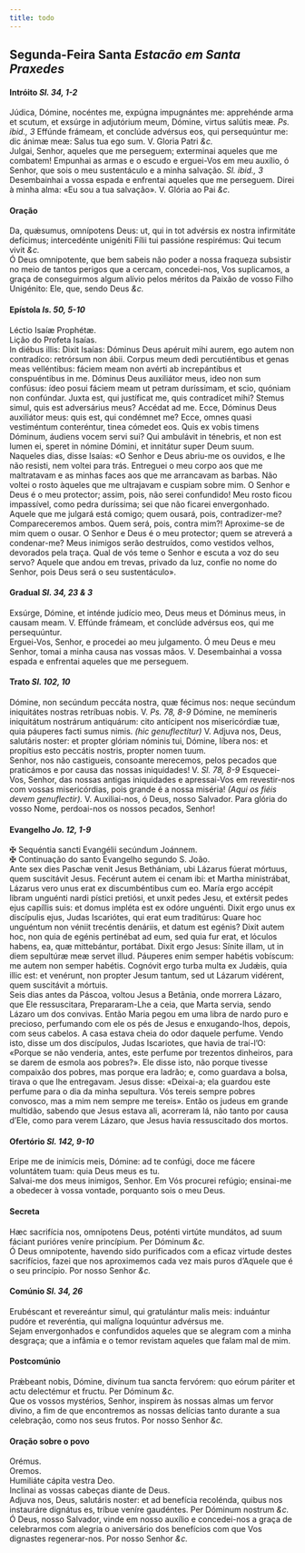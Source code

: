 ```yaml
---
title: todo
---
```

<h2 class="text-center">Segunda-Feira Santa <em>Estacão em Santa Praxedes</em></h2>

<h4 class="text-center">Intróito <em>Sl. 34, 1-2</em></h4>
<div class="container-fluid">
<div class="row">
<div class="dropcap text-justify">
Júdica, Dómine, nocéntes me, expúgna impugnántes me: apprehénde arma et scutum, et exsúrge in adjutórium meum, Dómine, virtus salútis meæ. <em>Ps. ibid., 3</em> Effúnde frámeam, et conclúde advérsus eos, qui persequúntur me: dic ánimæ meæ: Salus tua ego sum.
V. Gloria Patri <em>&c.</em>
</div>
<div class="dropcap text-justify">
Julgai, Senhor, aqueles que me perseguem; exterminai aqueles que me combatem! Empunhai as armas e o escudo e erguei-Vos em meu auxílio, ó Senhor, que sois o meu sustentáculo e a minha salvação. <em>Sl. ibid., 3</em> Desembainhai a vossa espada e enfrentai aqueles que me perseguem. Direi à minha alma: «Eu sou a tua salvação».
V. Glória ao Pai <em>&c.</em>
</div>
</div>
</div>

<h4 class="text-center">Oração</h4>
<div class="container-fluid">
<div class="row">
<div class="dropcap text-justify">
Da, quǽsumus, omnípotens Deus: ut, qui in tot advérsis ex nostra infirmitáte defícimus; intercedénte unigéniti Fílii tui passióne respirémus: Qui tecum vivit <em>&c.</em>
</div>
<div class="dropcap text-justify">
Ó Deus omnipotente, que bem sabeis não poder a nossa fraqueza subsistir no meio de tantos perigos que a cercam, concedei-nos, Vos suplicamos, a graça de conseguirmos algum alívio pelos méritos da Paixão de vosso Filho Unigénito: Ele, que, sendo Deus <em>&c.</em>
</div>
</div>
</div>

<h4 class="text-center">Epístola <em>Is. 50, 5-10</em></h4>
<div class="container-fluid">
<div class="row">
<div class="text-justify">
Léctio Isaíæ Prophétæ.
</div>
<div class="text-justify">
Lição do Profeta Isaías.
</div>
<div class="dropcap text-justify">
In diébus illis: Dixit Isaías: Dóminus Deus apéruit mihi aurem, ego autem non contradíco: retrórsum non ábii. Corpus meum dedi percutiéntibus et genas meas velléntibus: fáciem meam non avérti ab increpántibus et conspuéntibus in me. Dóminus Deus auxiliátor meus, ideo non sum confúsus: ídeo posui fáciem meam ut petram duríssimam, et scio, quóniam non confúndar. Juxta est, qui justíficat me, quis contradícet mihi? Stemus simul, quis est adversárius meus? Accédat ad me. Ecce, Dóminus Deus auxiliátor meus: quis est, qui condémnet me? Ecce, omnes quasi vestiméntum conteréntur, tinea cómedet eos. Quis ex vobis timens Dóminum, áudiens vocem servi sui? Qui ambulávit in ténebris, et non est lumen ei, speret in nómine Dómini, et innitátur super Deum suum.
</div>
<div class="dropcap text-justify">
Naqueles dias, disse Isaías: «O Senhor e Deus abriu-me os ouvidos, e lhe não resisti, nem voltei para trás. Entreguei o meu corpo aos que me maltratavam e as minhas faces aos que me arrancavam as barbas. Não voltei o rosto àqueles que me ultrajavam e cuspiam sobre mim. O Senhor e Deus é o meu protector; assim, pois, não serei confundido! Meu rosto ficou impassível, como pedra duríssima; sei que não ficarei envergonhado. Aquele que me julgará está comigo; quem ousará, pois, contradizer-me? Compareceremos ambos. Quem será, pois, contra mim?! Aproxime-se de mim quem o ousar. O Senhor e Deus é o meu protector; quem se atreverá a condenar-me? Meus inimigos serão destruídos, como vestidos velhos, devorados pela traça. Qual de vós teme o Senhor e escuta a voz do seu servo? Aquele que andou em trevas, privado da luz, confie no nome do Senhor, pois Deus será o seu sustentáculo».
</div>
</div>
</div>

<h4 class="text-center">Gradual <em>Sl. 34, 23 & 3</em></h4>
<div class="container-fluid">
<div class="row">
<div class="dropcap text-justify">
Exsúrge, Dómine, et inténde judício meo, Deus meus et Dóminus meus, in causam meam. V. Effúnde frámeam, et conclúde advérsus eos, qui me persequúntur.
</div>
<div class="dropcap text-justify">
Erguei-Vos, Senhor, e procedei ao meu julgamento. Ó meu Deus e meu Senhor, tomai a minha causa nas vossas mãos. V. Desembainhai a vossa espada e enfrentai aqueles que me perseguem.
</div>
</div>
</div>

<h4 class="text-center">Trato <em>Sl. 102, 10</em></h4>
<div class="container-fluid">
<div class="row">
<div class="dropcap text-justify">
Dómine, non secúndum peccáta nostra, quæ fécimus nos: neque secúndum iniquitátes nostras retríbuas nobis. V. <em>Ps. 78, 8-9</em> Dómine, ne memíneris iniquitátum nostrárum antiquárum: cito antícipent nos misericórdiæ tuæ, quia páuperes facti sumus nimis. <em>(hic genuflectitur)</em> V. Adjuva nos, Deus, salutáris noster: et propter glóriam nóminis tui, Dómine, líbera nos: et propítius esto peccátis nostris, propter nomen tuum.
</div>
<div class="dropcap text-justify">
Senhor, nos não castigueis, consoante merecemos, pelos pecados que praticámos e por causa das nossas iniquidades! V. <em>Sl. 78, 8-9</em> Esquecei-Vos, Senhor, das nossas antigas iniquidades e apressai-Vos em revestir-nos com vossas misericórdias, pois grande é a nossa miséria! <em>(Aqui os fiéis devem genuflectir).</em> V. Auxiliai-nos, ó Deus, nosso Salvador. Para glória do vosso Nome, perdoai-nos os nossos pecados, Senhor!
</div>
</div>
</div>

<h4 class="text-center">Evangelho <em>Jo. 12, 1-9</em></h4>
<div class="container-fluid">
<div class="row">
<div class="text-justify">
<span class="text-danger">&#10016;</span> Sequéntia sancti Evangélii secúndum Joánnem.
</div>
<div class="text-justify">
<span class="text-danger">&#10016;</span> Continuação do santo Evangelho segundo S. João.
</div>
<div class="dropcap text-justify">
Ante sex dies Paschæ venit Jesus Bethániam, ubi Lázarus fúerat mórtuus, quem suscitávit Jesus. Fecérunt autem ei cenam ibi: et Martha ministrábat, Lázarus vero unus erat ex discumbéntibus cum eo. María ergo accépit libram unguénti nardi pístici pretiósi, et unxit pedes Jesu, et extérsit pedes ejus capíllis suis: et domus impléta est ex odóre unguénti. Dixit ergo unus ex discípulis ejus, Judas Iscariótes, qui erat eum traditúrus: Quare hoc unguéntum non véniit trecéntis denáriis, et datum est egénis? Dixit autem hoc, non quia de egénis pertinébat ad eum, sed quia fur erat, et lóculos habens, ea, quæ mittebántur, portábat. Dixit ergo Jesus: Sínite illam, ut in diem sepultúræ meæ servet illud. Páuperes enim semper habétis vobíscum: me autem non semper habétis. Cognóvit ergo turba multa ex Judǽis, quia illic est: et venérunt, non propter Jesum tantum, sed ut Lázarum vidérent, quem suscitávit a mórtuis.
</div>
<div class="dropcap text-justify">
Seis dias antes da Páscoa, voltou Jesus a Betânia, onde morrera Lázaro, que Ele ressuscitara, Prepararam-Lhe a ceia, que Marta servia, sendo Lázaro um dos convivas. Então Maria pegou em uma libra de nardo puro e precioso, perfumando com ele os pés de Jesus e enxugando-lhos, depois, com seus cabelos. A casa estava cheia do odor daquele perfume. Vendo isto, disse um dos discípulos, Judas Iscariotes, que havia de traí-l’O: «Porque se não venderia, antes, este perfume por trezentos dinheiros, para se darem de esmola aos pobres?». Ele disse isto, não porque tivesse compaixão dos pobres, mas porque era ladrão; e, como guardava a bolsa, tirava o que lhe entregavam. Jesus disse: «Deixai-a; ela guardou este perfume para o dia da minha sepultura. Vós tereis sempre pobres convosco, mas a mim nem sempre me tereis». Então os judeus em grande multidão, sabendo que Jesus estava ali, acorreram lá, não tanto por causa d’Ele, como para verem Lázaro, que Jesus havia ressuscitado dos mortos.
</div>
</div>
</div>

<h4 class="text-center">Ofertório <em>Sl. 142, 9-10</em></h4>
<div class="container-fluid">
<div class="row">
<div class="dropcap text-justify">
Eripe me de inimícis meis, Dómine: ad te confúgi, doce me fácere voluntátem tuam: quia Deus meus es tu.
</div>
<div class="dropcap text-justify">
Salvai-me dos meus inimigos, Senhor. Em Vós procurei refúgio; ensinai-me a obedecer à vossa vontade, porquanto sois o meu Deus.
</div>
</div>
</div>

<h4 class="text-center">Secreta</h4>
<div class="container-fluid">
<div class="row">
<div class="dropcap text-justify">
Hæc sacrifícia nos, omnípotens Deus, poténti virtúte mundátos, ad suum fáciant purióres veníre princípium. Per Dóminum <em>&c.</em>
</div>
<div class="dropcap text-justify">
Ó Deus omnipotente, havendo sido purificados com a eficaz virtude destes sacrifícios, fazei que nos aproximemos cada vez mais puros d’Aquele que é o seu princípio. Por nosso Senhor <em>&c.</em>
</div>
</div>
</div>

<h4 class="text-center">Comúnio <em>Sl. 34, 26</em></h4>
<div class="container-fluid">
<div class="row">
<div class="dropcap text-justify">
Erubéscant et revereántur simul, qui gratulántur malis meis: induántur pudóre et reveréntia, qui malígna loquúntur advérsus me.
</div>
<div class="dropcap text-justify">
Sejam envergonhados e confundidos aqueles que se alegram com a minha desgraça; que a infâmia e o temor revistam aqueles que falam mal de mim.
</div>
</div>
</div>

<h4 class="text-center">Postcomúnio</h4>
<div class="container-fluid">
<div class="row">
<div class="dropcap text-justify">
Prǽbeant nobis, Dómine, divínum tua sancta fervórem: quo eórum páriter et actu delectémur et fructu. Per Dóminum <em>&c.</em>
</div>
<div class="dropcap text-justify">
Que os vossos mystérios, Senhor, inspirem às nossas almas um fervor divino, a fim de que encontremos as nossas delícias tanto durante a sua celebração, como nos seus frutos. Por nosso Senhor <em>&c.</em>
</div>
</div>
</div>

<h4 class="text-center">Oração sobre o povo</h4>
<div class="container-fluid">
<div class="row">
<div class="text-danger text-center"> Orémus.</div>
<div class="text-danger text-center"> Oremos.</div>
<div class="text-justify">
Humiliáte cápita vestra Deo.
</div>
<div class="text-justify">
Inclinai as vossas cabeças diante de Deus.
</div>
<div class="text-justify">
Adjuva nos, Deus, salutáris noster: et ad benefícia recolénda, quibus nos instauráre dignátus es, tríbue veníre gaudéntes. Per Dóminum nostrum <em>&c.</em>
</div>
<div class="text-justify">
Ó Deus, nosso Salvador, vinde em nosso auxílio e concedei-nos a graça de celebrarmos com alegria o aniversário dos benefícios com que Vos dignastes regenerar-nos. Por nosso Senhor <em>&c.</em>
</div>
</div>
</div>
